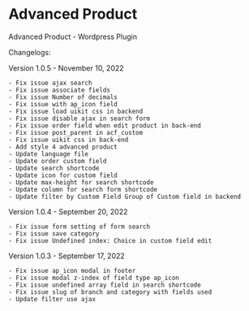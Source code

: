 # Advanced Product
Advanced Product - Wordpress Plugin

Changelogs:

Version 1.0.5 - November 10, 2022

    - Fix issue ajax search
    - Fix issue associate fields
    - Fix issue Number of decimals
    - Fix issue with ap_icon field
    - Fix issue load uikit css in backend
    - Fix issue disable ajax in search form
    - Fix issue order field when edit product in back-end
    - Fix issue post_parent in acf_custom
    - Fix issue uikit css in back-end
    - Add style 4 advanced product
    - Update language file
    - Update order custom field
    - Update search shortcode
    - Update icon for custom field
    - Update max-height for search shortcode
    - Update column for search form shortcode
    - Update filter by Custom Field Group of Custom field in backend

Version 1.0.4 - September 20, 2022

    - Fix issue form setting of form search
    - Fix issue save category
    - Fix issue Undefined index: Choice in custom field edit

Version 1.0.3 - September 17, 2022

    - Fix issue ap_icon modal in footer
    - Fix issue modal z-index of field type ap_icon
    - Fix issue undefined array field in search shortcode
    - Fix issue slug of branch and category with fields used
    - Update filter use ajax